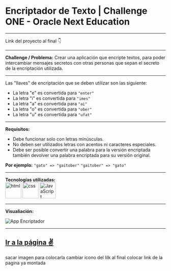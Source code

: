 # Encriptador de Texto | Challenge ONE - Oracle Next Education
---

Link del proyecto al final 👇

---
**Challenge / Problema:**
Crear una aplicación que encripte textos, para poder intercambiar mensajes secretos con otras personas que sepan el secreto de la encriptación utilizada.

---

Las "llaves" de encriptación que se deben utilizar son las siguiente:  
  
  - La letra "e" es convertida para `"enter"`
  - La letra "i" es convertida para `"imes"`
  - La letra "a" es convertida para `"ai"`
  - La letra "o" es convertida para `"ober"`
  - La letra "u" es convertida para `"ufat"`

---

**Requisitos:**  
  - Debe funcionar solo con letras minúsculas.
  - No deben ser utilizados letras con acentos ni caracteres especiales.
  - Debe ser posible convertir una palabra para la versión encriptada también devolver una palabra encriptada para su versión original.  

**Por ejemplo:** `"gato" => "gaitober"` `"gaitober" => "gato"`

---

**Tecnologías utilizadas:**  
<img src="https://img.icons8.com/color/344/html-5--v1.png" alt="html" width="50"/>
<img src="https://img.icons8.com/color/344/css3.png" alt="css" width="50"/>
<img src="https://img.icons8.com/color/344/javascript--v1.png" alt="JavaScript" width="50"/>

---

**Visualiación:**  
  
![App Encriptador]()


---

[**Ir a la página** ✌]()
---


sacar imagen para colocarla
cambiar icono del lilk al final
colocar link de la pagina ya montada